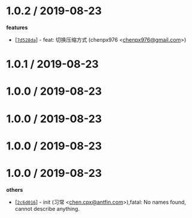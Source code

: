 
1.0.2 / 2019-08-23
==================

**features**
  * [[`7d528da`](http://github.com/Lottie-Lint/lottie-zip/commit/7d528da383cc6ba4652531b91e86a681534bfb01)] - feat: 切换压缩方式 (chenpx976 <<chenpx976@gmail.com>>)

1.0.1 / 2019-08-23
==================

1.0.0 / 2019-08-23
==================

1.0.0 / 2019-08-23
==================

1.0.0 / 2019-08-23
==================

1.0.0 / 2019-08-23
==================

**others**
  * [[`2c6d016`](http://github.com/Lottie-Lint/lottie-zip/commit/2c6d016bda82110c9549a14f8463664536a4d1fc)] - init (习常 <<chen.cpx@antfin.com>>),fatal: No names found, cannot describe anything.

